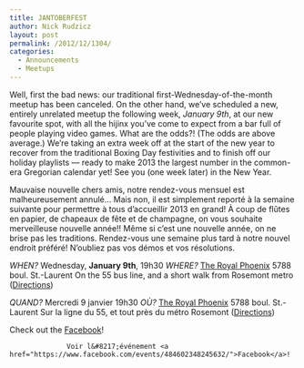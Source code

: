 ```yaml
---
title: JANTOBERFEST
author: Nick Rudzicz
layout: post
permalink: /2012/12/1304/
categories:
  - Announcements
  - Meetups
---
```


Well, first the bad news: our traditional first-Wednesday-of-the-month meetup has been canceled.
On the other hand, we&#8217;ve scheduled a new, entirely unrelated meetup the following week, <em>January 9th</em>, at our new favourite spot, with all the hijinx you&#8217;ve come to expect from a bar full of people playing video games. What are the odds?! (The odds are above average.)
We&#8217;re taking an extra week off at the start of the new year to recover from the traditional Boxing Day festivities and to finish off our holiday playlists &#8212; ready to make 2013 the largest number in the common-era Gregorian calendar yet!
See you (one week later) in the New Year.

Mauvaise nouvelle chers amis, notre rendez-vous mensuel est malheureusement annul&eacute;&#8230; Mais non, il est simplement report&eacute; &agrave; la semaine suivante pour permettre &agrave; tous d&#8217;accueillir 2013 en grand! &Agrave; coup de fl&ucirc;tes en papier, de chapeaux de f&ecirc;te et de champagne, on vous souhaite merveilleuse nouvelle ann&eacute;e!!
M&ecirc;me si c&#8217;est une nouvelle ann&eacute;e, on ne brise pas les traditions. Rendez-vous une semaine plus tard &agrave; notre nouvel endroit pr&eacute;f&eacute;r&eacute;! N&#8217;oubliez pas vos d&eacute;mos et vos r&eacute;solutions.


    
    
    

    
    
<em>WHEN?</em>
 Wednesday, <strong>January 9th</strong>, 19h30
<em>WHERE?</em>
 <a href="http://royalphoenixbar.com/">The Royal Phoenix</a>
 5788 boul. St.-Laurent
 On the 55 bus line, and a short walk from Rosemont metro
 (<a href="https://maps.google.com/maps?q=the+royal+phoenix">Directions</a>)
 

<em>QUAND?</em>
 Mercredi 9 janvier 19h30
<em>OÙ?</em>
 <a href="http://royalphoenixbar.com/">The Royal Phoenix</a>
 5788 boul. St.-Laurent
 Sur la ligne du 55, et tout pr&egrave;s du m&eacute;tro Rosemont
 (<a href="https://maps.google.com/maps?q=the+royal+phoenix">Directions</a>)
 

            

            
            
Check out the <a href="https://www.facebook.com/events/484602348245632/">Facebook</a>!

                  Voir l&#8217;événement <a href="https://www.facebook.com/events/484602348245632/">Facebook</a>!
                

                
                
                

